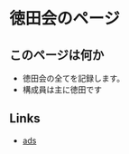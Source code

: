 # 徳田会のページ

## このページは何か

- 徳田会の全てを記録します。
- 構成員は主に徳田です

## Links
- [ads](http://ads.nao.ac.jp/abstract_service.html)
